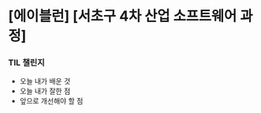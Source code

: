 <h1> [에이블런] [서초구 4차 산업 소프트웨어 과정] </h1>

<h3> TIL 챌린지 </h3>

- 오늘 내가 배운 것
- 오늘 내가 잘한 점
- 앞으로 개선해야 할 점
